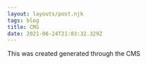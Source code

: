 ```yaml
---
layout: layouts/post.njk
tags: blog
title: CMS
date: 2021-06-24T21:03:32.329Z
---
```

This was created generated through the CMS